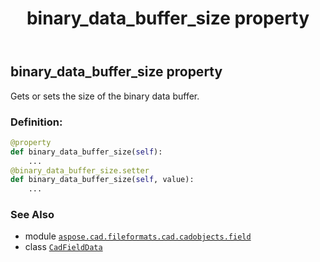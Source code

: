﻿---
title: binary_data_buffer_size property
second_title: Aspose.CAD for Python via .NET API References
description: 
type: docs
weight: 100
url: /python-net/aspose.cad.fileformats.cad.cadobjects.field/cadfielddata/binary_data_buffer_size/
is_root: false
---

## binary_data_buffer_size property


Gets or sets the size of the binary data buffer.
### Definition:
```python
@property
def binary_data_buffer_size(self):
    ...
@binary_data_buffer_size.setter
def binary_data_buffer_size(self, value):
    ...
```

### See Also
* module [`aspose.cad.fileformats.cad.cadobjects.field`](../../)
* class [`CadFieldData`](/cad/python-net/aspose.cad.fileformats.cad.cadobjects.field/cadfielddata)
